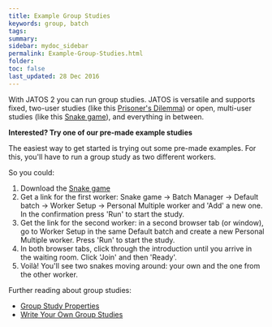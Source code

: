 ```yaml
---
title: Example Group Studies
keywords: group, batch
tags:
summary:
sidebar: mydoc_sidebar
permalink: Example-Group-Studies.html
folder:
toc: false
last_updated: 28 Dec 2016
---
```


With JATOS 2 you can run group studies. JATOS is versatile and supports fixed, two-user studies (like this [Prisoner's Dilemma](https://github.com/JATOS/JATOS_examples/wiki/Example-Studies#prisoners-dilemma)) or open, multi-user studies (like this [Snake game](https://github.com/JATOS/JATOS_examples/wiki/Example-Studies#snake)), and everything in between.

**Interested? Try one of our pre-made example studies**

The easiest way to get started is trying out some pre-made examples. For this, you'll have to run a group study as two different workers. 

So you could:

1. Download the [Snake game](https://github.com/JATOS/JATOS_examples/wiki/Example-Studies#snake)
1. Get a link for the first worker: Snake game -> Batch Manager -> Default batch -> Worker Setup -> Personal Multiple worker and 'Add' a new one. In the confirmation press 'Run' to start the study.
1. Get the link for the second worker: in a second browser tab (or window), go to Worker Setup in the same Default batch and create a new Personal Multiple worker. Press 'Run' to start the study.
1. In both browser tabs, click through the introduction until you arrive in the waiting room. Click 'Join' and then 'Ready'.
1. Voilà! You'll see two snakes moving around: your own and the one from the other worker. 

Further reading about group studies:

* [Group Study Properties](Group-Study-Properties.html)
* [Write Your Own Group Studies](Write-Your-Own-Group-Studies.html)
